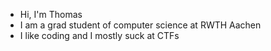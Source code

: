- Hi, I'm Thomas
- I am a grad student of computer science at RWTH Aachen
- I like coding and I mostly suck at CTFs
